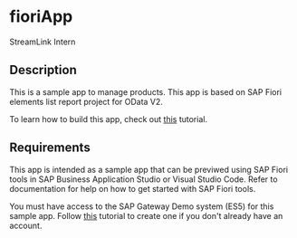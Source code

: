 # fioriApp
StreamLink Intern

## Description

This is a sample app to manage products. This app is based on SAP Fiori elements list report project for OData V2.

To learn how to build this app, check out [this](https://help.sap.com/docs/link-disclaimer?site=https%3A%2F%2Fdevelopers.sap.com%2Fgroup.fiori-tools-lrop.html) tutorial.

## Requirements

This app is intended as a sample app that can be previwed using SAP Fiori tools in SAP Business Application Studio or Visual Studio Code. Refer to documentation for help on how to get started with SAP Fiori tools.

You must have access to the SAP Gateway Demo system (ES5) for this sample app. Follow [this](https://developers.sap.com/tutorials/gateway-demo-signup.html) tutorial to create one if you don't already have an account.
